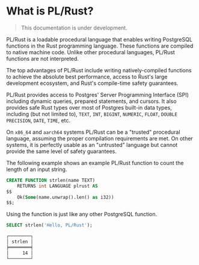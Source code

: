 # What is PL/Rust?

> This documentation is under development.

PL/Rust is a loadable procedural language that enables writing PostgreSQL functions in the Rust programming
language. These functions are compiled to native machine code. Unlike other procedural languages, PL/Rust functions
are not interpreted.

The top advantages of PL/Rust include writing natively-compiled functions to achieve the absolute best performance,
access to Rust's large development ecosystem, and Rust's compile-time safety guarantees.

PL/Rust provides access to Postgres' Server Programming Interface (SPI) including dynamic queries, prepared
statements, and cursors. It also provides safe Rust types over most of Postgres built-in data types, including (but
not limited to), `TEXT`, `INT`, `BIGINT`, `NUMERIC`, `FLOAT`, `DOUBLE PRECISION`,
`DATE`, `TIME`, etc.

On `x86_64` and `aarch64` systems PL/Rust can be a "trusted" procedural language, assuming the proper compilation
requirements are met. On other systems, it is perfectly usable as an "untrusted" language but cannot provide the
same level of safety guarantees.

The following example shows an example PL/Rust function to count the length of
an input string.

```sql
CREATE FUNCTION strlen(name TEXT)
    RETURNS int LANGUAGE plrust AS
$$
    Ok(Some(name.unwrap().len() as i32))
$$;
```

Using the function is just like any other PostgreSQL function.

```sql
SELECT strlen('Hello, PL/Rust');
```

```bash
┌────────┐
│ strlen │
╞════════╡
│     14 │
└────────┘
```



